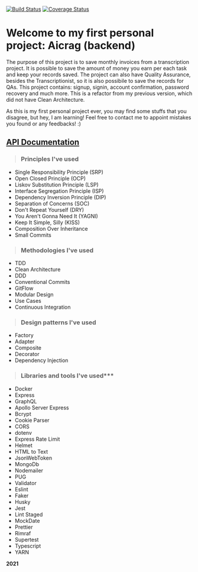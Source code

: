 [![Build Status](https://app.travis-ci.com/christian-gama/aicrag-v2-backend.svg?branch=master)](https://app.travis-ci.com/christian-gama/aicrag-v2-backend)
[![Coverage Status](https://coveralls.io/repos/github/christian-gama/aicrag-v2-backend/badge.svg?branch=master)](https://coveralls.io/github/christian-gama/aicrag-v2-backend?branch=master)

# Welcome to my first personal project: Aicrag (backend)

The purpose of this project is to save monthly invoices from a transcription project. It is possible to save the amount of money you earn per each task and keep your records saved. The project can also have Quality Assurance, besides the Transcriptionist, so it is also possibile to save the records for QAs.
This project contains: signup, signin, account confirmation, password recovery and much more. This is a refactor from my previous version, which did not have Clean Architecture.

As this is my first personal project ever, you may find some stuffs that you disagree, but hey, I am learning! Feel free to contact me to appoint mistakes you found or any feedbacks! :)

## [API Documentation](https://documenter.getpostman.com/view/16405037/UV5aeFVE)

>### Principles I've used
- Single Responsibility Principle (SRP)
- Open Closed Principle (OCP)
- Liskov Substitution Principle (LSP)
- Interface Segregation Principle (ISP)
- Dependency Inversion Principle (DIP)
- Separation of Concerns (SOC)
- Don't Repeat Yourself (DRY)
- You Aren't Gonna Need It (YAGNI)
- Keep It Simple, Silly (KISS)
- Composition Over Inheritance
- Small Commits

>### Methodologies I've used
- TDD
- Clean Architecture
- DDD
- Conventional Commits
- GitFlow
- Modular Design
- Use Cases
- Continuous Integration

>### Design patterns I've used
- Factory
- Adapter
- Composite
- Decorator
- Dependency Injection

>### Libraries and tools I've used***
- Docker
- Express
- GraphQL
- Apollo Server Express
- Bcrypt
- Cookie Parser
- CORS
- dotenv
- Express Rate Limit
- Helmet
- HTML to Text
- JsonWebToken
- MongoDb
- Nodemailer
- PUG
- Validator
- Eslint
- Faker
- Husky
- Jest
- Lint Staged
- MockDate
- Prettier
- Rimraf
- Supertest
- Typescript
- YARN

**2021**
